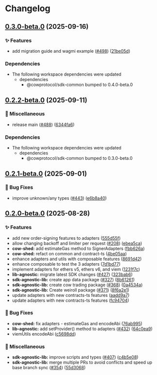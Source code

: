 # Changelog

## [0.3.0-beta.0](https://github.com/cowprotocol/cow-sdk/compare/sdk-viem-adapter-v0.2.2-beta.0...sdk-viem-adapter-v0.3.0-beta.0) (2025-09-16)


### ✨ Features

* add migration guide and wagmi example ([#498](https://github.com/cowprotocol/cow-sdk/issues/498)) ([21be05d](https://github.com/cowprotocol/cow-sdk/commit/21be05d5b6472de26120ebefe4626341af9a062d))


### Dependencies

* The following workspace dependencies were updated
  * dependencies
    * @cowprotocol/sdk-common bumped to 0.4.0-beta.0

## [0.2.2-beta.0](https://github.com/cowprotocol/cow-sdk/compare/sdk-viem-adapter-v0.2.1-beta.0...sdk-viem-adapter-v0.2.2-beta.0) (2025-09-11)


### 🔧 Miscellaneous

* release main ([#488](https://github.com/cowprotocol/cow-sdk/issues/488)) ([6344fa6](https://github.com/cowprotocol/cow-sdk/commit/6344fa619465e6f94637677823a18646f06fa7c9))


### Dependencies

* The following workspace dependencies were updated
  * dependencies
    * @cowprotocol/sdk-common bumped to 0.3.0-beta.0

## [0.2.1-beta.0](https://github.com/cowprotocol/cow-sdk/compare/sdk-viem-adapter-v0.2.0-beta.0...sdk-viem-adapter-v0.2.1-beta.0) (2025-09-01)


### 🐛 Bug Fixes

* improve unknown/any types ([#443](https://github.com/cowprotocol/cow-sdk/issues/443)) ([e6b8a40](https://github.com/cowprotocol/cow-sdk/commit/e6b8a40578583cf6d1ecd208434782422f308ef0))

## [0.2.0-beta.0](https://github.com/cowprotocol/cow-sdk/compare/sdk-viem-adapter-v0.1.0-beta.0...sdk-viem-adapter-v0.2.0-beta.0) (2025-08-28)


### ✨ Features

* add new order-signing features to adapters ([555d55f](https://github.com/cowprotocol/cow-sdk/commit/555d55ff353376c11deef498b76795d5e7dcabca))
* allow changing backoff and limiter per request ([#208](https://github.com/cowprotocol/cow-sdk/issues/208)) ([ebea5ca](https://github.com/cowprotocol/cow-sdk/commit/ebea5ca0858aeb89ae3e5d5407c8903c3ca5178d))
* **cow-shed:** add estimateGas method to SignerAdapters ([fbb626a](https://github.com/cowprotocol/cow-sdk/commit/fbb626a0f88f6cb206432b4233b2d7d1e7cd4ad4))
* **cow-shed:** refact on common and contract-ts ([4be05aa](https://github.com/cowprotocol/cow-sdk/commit/4be05aa7a376fbc7d2ed5b2d2b6b68e3630b9c59))
* enhance adapters and utils with composable features ([8691d42](https://github.com/cowprotocol/cow-sdk/commit/8691d42b8076c7d240a97e6808902f6d8742bcd3))
* enhance composable to test the 3 adapters ([7d1bd77](https://github.com/cowprotocol/cow-sdk/commit/7d1bd776b40a10808b9f6392dda862f610131169))
* implement adapters for ethers v5, ethers v6, and viem ([1231f7c](https://github.com/cowprotocol/cow-sdk/commit/1231f7c1809fd497d15e8945b880a9c3da6fa6b4))
* **lib-agnostic:** migrate latest SDK changes ([#427](https://github.com/cowprotocol/cow-sdk/issues/427)) ([323bab6](https://github.com/cowprotocol/cow-sdk/commit/323bab61eb5adeb4a58bc15e25ffb29d2e1afcbf))
* **sdk-agnostic-lib:** create app data package ([#327](https://github.com/cowprotocol/cow-sdk/issues/327)) ([8b61261](https://github.com/cowprotocol/cow-sdk/commit/8b612615bc280dee2e5f4767794bc03f590d4764))
* **sdk-agnostic-lib:** create cow trading package ([#368](https://github.com/cowprotocol/cow-sdk/issues/368)) ([0a4534a](https://github.com/cowprotocol/cow-sdk/commit/0a4534aababce4f5d8bab991cd6ae9f51842d719))
* **sdk-agnostic-lib:** Create weiroll package ([#371](https://github.com/cowprotocol/cow-sdk/issues/371)) ([8f6a2e1](https://github.com/cowprotocol/cow-sdk/commit/8f6a2e16e5e7a43a5afc43cf5faab174be916b2e))
* update adapters with new contracts-ts features ([aadd9a7](https://github.com/cowprotocol/cow-sdk/commit/aadd9a74771876c21339bfb4731654656a325d96))
* update adapters with new contracts-ts features ([fc94704](https://github.com/cowprotocol/cow-sdk/commit/fc947043316a603e64f3c3d4b07178169d21a9a6))


### 🐛 Bug Fixes

* **cow-shed:** fix adapters - estimateGas  and encodeAbi ([76ab995](https://github.com/cowprotocol/cow-sdk/commit/76ab995635247e63213dafb50ff462334977cc6d))
* **lib-agnostic:** add setProvider() method to adapters ([#432](https://github.com/cowprotocol/cow-sdk/issues/432)) ([64c0ea9](https://github.com/cowprotocol/cow-sdk/commit/64c0ea94d802aa167b978ae0859353d801de0911))
* viemUtils encodeAbi ([c5698dd](https://github.com/cowprotocol/cow-sdk/commit/c5698ddc14bbcd68e88440b50c40f4c927beccb7))


### 🔧 Miscellaneous

* **sdk-agnostic-lib:** improve scripts and types ([#407](https://github.com/cowprotocol/cow-sdk/issues/407)) ([c4b5e08](https://github.com/cowprotocol/cow-sdk/commit/c4b5e086ce46086e9430d5f03ed330502349fbf3))
* **sdk-agnostic-lib:** merge multiple PRs to avoid conflicts and speed up base branch sync ([#354](https://github.com/cowprotocol/cow-sdk/issues/354)) ([55d3068](https://github.com/cowprotocol/cow-sdk/commit/55d3068c52217dd2618d8c180ab4fed8c9334c72))
